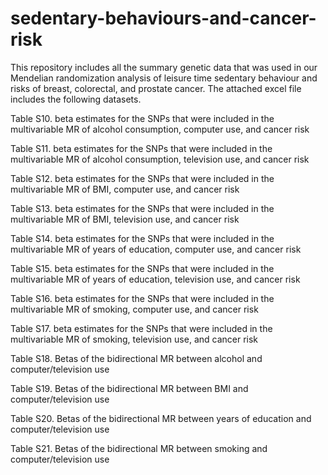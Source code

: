 # sedentary-behaviours-and-cancer-risk
This repository includes all the summary genetic data that was used in our Mendelian randomization analysis of leisure time sedentary behaviour and risks of breast, colorectal, and prostate cancer. The attached excel file includes the following datasets.

Table S10. beta estimates for the SNPs that were included in the multivariable MR of alcohol consumption, computer use, and cancer risk

Table S11. beta estimates for the SNPs that were included in the multivariable MR of alcohol consumption, television use, and cancer risk

Table S12. beta estimates for the SNPs that were included in the multivariable MR of BMI, computer use, and cancer risk

Table S13. beta estimates for the SNPs that were included in the multivariable MR of BMI, television use, and cancer risk

Table S14. beta estimates for the SNPs that were included in the multivariable MR of years of education, computer use, and cancer risk

Table S15. beta estimates for the SNPs that were included in the multivariable MR of years of education, television use, and cancer risk

Table S16. beta estimates for the SNPs that were included in the multivariable MR of smoking, computer use, and cancer risk

Table S17. beta estimates for the SNPs that were included in the multivariable MR of smoking, television use, and cancer risk

Table S18. Betas of the bidirectional MR between alcohol and computer/television use

Table S19. Betas of the bidirectional MR between BMI and computer/television use

Table S20. Betas of the bidirectional MR between years of education and computer/television use

Table S21. Betas of the bidirectional MR between smoking and computer/television use
